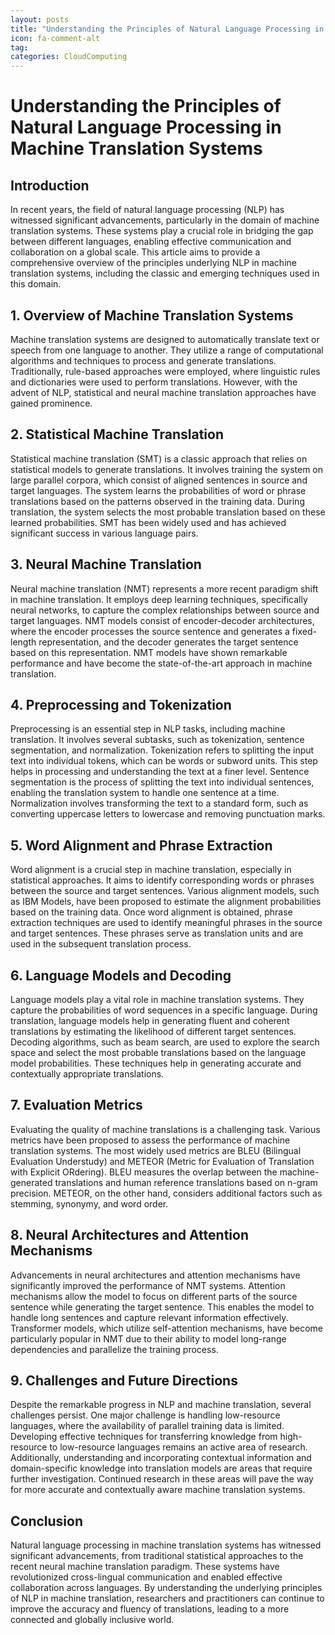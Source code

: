 ```yaml
---
layout: posts
title: "Understanding the Principles of Natural Language Processing in Machine Translation Systems"
icon: fa-comment-alt
tag:      
categories: CloudComputing
---
```



# Understanding the Principles of Natural Language Processing in Machine Translation Systems

## Introduction
In recent years, the field of natural language processing (NLP) has witnessed significant advancements, particularly in the domain of machine translation systems. These systems play a crucial role in bridging the gap between different languages, enabling effective communication and collaboration on a global scale. This article aims to provide a comprehensive overview of the principles underlying NLP in machine translation systems, including the classic and emerging techniques used in this domain.

## 1. Overview of Machine Translation Systems
Machine translation systems are designed to automatically translate text or speech from one language to another. They utilize a range of computational algorithms and techniques to process and generate translations. Traditionally, rule-based approaches were employed, where linguistic rules and dictionaries were used to perform translations. However, with the advent of NLP, statistical and neural machine translation approaches have gained prominence.

## 2. Statistical Machine Translation
Statistical machine translation (SMT) is a classic approach that relies on statistical models to generate translations. It involves training the system on large parallel corpora, which consist of aligned sentences in source and target languages. The system learns the probabilities of word or phrase translations based on the patterns observed in the training data. During translation, the system selects the most probable translation based on these learned probabilities. SMT has been widely used and has achieved significant success in various language pairs.

## 3. Neural Machine Translation
Neural machine translation (NMT) represents a more recent paradigm shift in machine translation. It employs deep learning techniques, specifically neural networks, to capture the complex relationships between source and target languages. NMT models consist of encoder-decoder architectures, where the encoder processes the source sentence and generates a fixed-length representation, and the decoder generates the target sentence based on this representation. NMT models have shown remarkable performance and have become the state-of-the-art approach in machine translation.

## 4. Preprocessing and Tokenization
Preprocessing is an essential step in NLP tasks, including machine translation. It involves several subtasks, such as tokenization, sentence segmentation, and normalization. Tokenization refers to splitting the input text into individual tokens, which can be words or subword units. This step helps in processing and understanding the text at a finer level. Sentence segmentation is the process of splitting the text into individual sentences, enabling the translation system to handle one sentence at a time. Normalization involves transforming the text to a standard form, such as converting uppercase letters to lowercase and removing punctuation marks.

## 5. Word Alignment and Phrase Extraction
Word alignment is a crucial step in machine translation, especially in statistical approaches. It aims to identify corresponding words or phrases between the source and target sentences. Various alignment models, such as IBM Models, have been proposed to estimate the alignment probabilities based on the training data. Once word alignment is obtained, phrase extraction techniques are used to identify meaningful phrases in the source and target sentences. These phrases serve as translation units and are used in the subsequent translation process.

## 6. Language Models and Decoding
Language models play a vital role in machine translation systems. They capture the probabilities of word sequences in a specific language. During translation, language models help in generating fluent and coherent translations by estimating the likelihood of different target sentences. Decoding algorithms, such as beam search, are used to explore the search space and select the most probable translations based on the language model probabilities. These techniques help in generating accurate and contextually appropriate translations.

## 7. Evaluation Metrics
Evaluating the quality of machine translations is a challenging task. Various metrics have been proposed to assess the performance of machine translation systems. The most widely used metrics are BLEU (Bilingual Evaluation Understudy) and METEOR (Metric for Evaluation of Translation with Explicit ORdering). BLEU measures the overlap between the machine-generated translations and human reference translations based on n-gram precision. METEOR, on the other hand, considers additional factors such as stemming, synonymy, and word order.

## 8. Neural Architectures and Attention Mechanisms
Advancements in neural architectures and attention mechanisms have significantly improved the performance of NMT systems. Attention mechanisms allow the model to focus on different parts of the source sentence while generating the target sentence. This enables the model to handle long sentences and capture relevant information effectively. Transformer models, which utilize self-attention mechanisms, have become particularly popular in NMT due to their ability to model long-range dependencies and parallelize the training process.

## 9. Challenges and Future Directions
Despite the remarkable progress in NLP and machine translation, several challenges persist. One major challenge is handling low-resource languages, where the availability of parallel training data is limited. Developing effective techniques for transferring knowledge from high-resource to low-resource languages remains an active area of research. Additionally, understanding and incorporating contextual information and domain-specific knowledge into translation models are areas that require further investigation. Continued research in these areas will pave the way for more accurate and contextually aware machine translation systems.

## Conclusion
Natural language processing in machine translation systems has witnessed significant advancements, from traditional statistical approaches to the recent neural machine translation paradigm. These systems have revolutionized cross-lingual communication and enabled effective collaboration across languages. By understanding the underlying principles of NLP in machine translation, researchers and practitioners can continue to improve the accuracy and fluency of translations, leading to a more connected and globally inclusive world.
